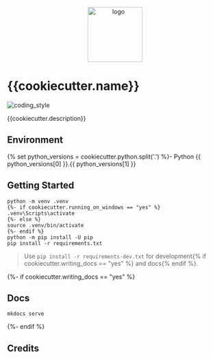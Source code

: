 <div align="center">
    <img src="{{cookiecutter.img}}" alt="logo" height="128">
</div>

# {{cookiecutter.name}}

![coding_style](https://img.shields.io/badge/code%20style-black-000000.svg)

{{cookiecutter.description}}

## Environment

{% set python_versions = cookiecutter.python.split('.') %}- Python {{ python_versions[0] }}.{{ python_versions[1] }}

## Getting Started

    python -m venv .venv
    {%- if cookiecutter.running_on_windows == "yes" %}
    .venv\Scripts\activate
    {%- else %}
    source .venv/bin/activate
    {%- endif %}
    python -m pip install -U pip
    pip install -r requirements.txt

> Use `pip install -r requirements-dev.txt` for development{% if cookiecutter.writing_docs == "yes" %} and docs{% endif %}.

{%- if cookiecutter.writing_docs == "yes" %}

## Docs

    mkdocs serve

{%- endif %}

## Credits
